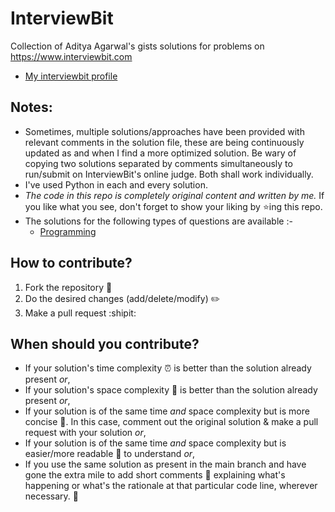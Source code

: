 # InterviewBit
Collection of Aditya Agarwal's gists solutions for problems on https://www.interviewbit.com
* [My interviewbit profile](https://www.interviewbit.com/profile/NaveenAditya)

## Notes:
- Sometimes, multiple solutions/approaches have been provided with relevant comments in the solution file, 
these are being continuously updated as and when I find a more optimized solution. Be wary of copying two solutions separated
by comments simultaneously to run/submit on InterviewBit's online judge. Both shall work individually.
- I've used Python in each and every solution.
- *The code in this repo is completely original content and written by me.* If you like what you see, don't forget to show your liking by :star:ing this repo.
- The solutions for the following types of questions are available :-
  * [Programming](https://www.interviewbit.com/courses/programming/)

## How to contribute?
1. Fork the repository :fork_and_knife:
2. Do the desired changes (add/delete/modify) :pencil2:
3. Make a pull request :shipit:

## When should you contribute?
- If your solution's time complexity :alarm_clock: is better than the solution already present *or*,
- If your solution's space complexity :floppy_disk: is better than the solution already present *or*,
- If your solution is of the same time *and* space complexity but is more concise :page_with_curl:. 
In this case, comment out the original solution & make a pull request with your solution *or*,
- If your solution is of the same time *and* space complexity but is easier/more readable :page_facing_up: to understand *or*,
- If you use the same solution as present in the main branch and have gone the extra mile to add short comments :memo: 
explaining what's happening or what's the rationale at that particular code line, wherever necessary. :pray:

